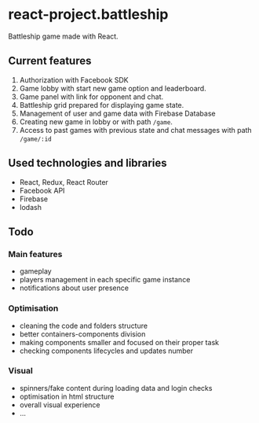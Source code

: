 # react-project.battleship
Battleship game made with React.

## Current features

1. Authorization with Facebook SDK
2. Game lobby with start new game option and leaderboard.
3. Game panel with link for opponent and chat.
4. Battleship grid prepared for displaying game state.
5. Management of user and game data with Firebase Database
6. Creating new game in lobby or with path `/game`.
7. Access to past games with previous state and chat messages with path `/game/:id`

## Used technologies and libraries

- React, Redux, React Router
- Facebook API
- Firebase
- lodash

## Todo

### Main features

- gameplay
- players management in each specific game instance
- notifications about user presence

### Optimisation

- cleaning the code and folders structure
- better containers-components division
- making components smaller and focused on their proper task
- checking components lifecycles and updates number

### Visual

- spinners/fake content during loading data and login checks
- optimisation in html structure
- overall visual experience
- ...

